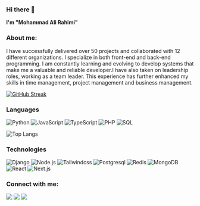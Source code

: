 ### Hi there 👋

**I'm "Mohammad Ali Rahimi"** 


### About me:
I have successfully delivered over 50 projects and collaborated with 12 different organizations. I specialize in both front-end and back-end programming. I am constantly learning and evolving to develop systems that make me a valuable and reliable developer.I have also taken on leadership roles, working as a team leader. This experience has further enhanced my skills in time management, project management and business management.


[![GitHub Streak](https://github-readme-streak-stats.herokuapp.com?user=markrahimi&theme=dark&border_radius=5.6&card_width=500)](https://git.io/streak-stats)
<!-- 
<img src="https://github-profile-summary-cards.vercel.app/api/cards/profile-details?username=markrahimi&theme=dark"> 
-->

### Languages

![Python](https://img.shields.io/badge/-Python-000?&logo=Python)
![JavaScript](https://img.shields.io/badge/-JavaScript-000?&logo=JavaScript)
![TypeScript](https://img.shields.io/badge/-TypeScript-000?&logo=TypeScript)
![PHP](https://img.shields.io/badge/-PHP-000?&logo=PHP)
![SQL](https://img.shields.io/badge/-SQL-000?&logo=MySQL)


![Top Langs](https://github-readme-stats.vercel.app/api/top-langs/?username=markrahimi\&hide_progress=true&theme=dark)


### Technologies

![Django](https://img.shields.io/badge/-Django-000?&logo=Django)
![Node.js](https://img.shields.io/badge/-Node.js-000?&logo=node.js)
![Tailwindcss](https://img.shields.io/badge/-Tailwindcss-000?&logo=Tailwindcss)
![Postgresql](https://img.shields.io/badge/-Postgresql-000?&logo=Postgresql)
![Redis](https://img.shields.io/badge/-Redis-000?&logo=Redis)
![MongoDB](https://img.shields.io/badge/-MongoDB-000?&logo=MongoDB)
![React](https://img.shields.io/badge/-React-000?&logo=React)
![Next.js](https://img.shields.io/badge/Next.js-000?&logo=Next.js)



### Connect with me:

<p>
  <a href="https://www.linkedin.com/in/markrahimi/"><img src="https://img.shields.io/badge/-Linkedin-000?&logo=Linkedin"/></a>
   <a href="mailto:imarkrahimi@gmail.com?subject=[GitHub]%20🔥%20profile%20contact&body=Hello"><img src="https://img.shields.io/badge/-Gmail-000?&logo=Gmail"/></a>
  <a href="https://www.instagram.com/in/markrahimi/"><img src="https://img.shields.io/badge/-Instagram-000?&logo=Instagram"/></a>
</p>


